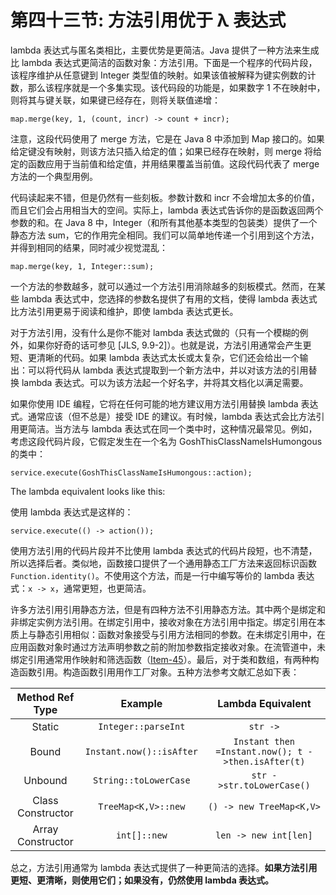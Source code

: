 # 第四十三节: 方法引用优于 λ 表达式

lambda 表达式与匿名类相比，主要优势是更简洁。Java 提供了一种方法来生成比 lambda 表达式更简洁的函数对象：方法引用。下面是一个程序的代码片段，该程序维护从任意键到 Integer 类型值的映射。如果该值被解释为键实例数的计数，那么该程序就是一个多集实现。该代码段的功能是，如果数字 1 不在映射中，则将其与键关联，如果键已经存在，则将关联值递增：

```
map.merge(key, 1, (count, incr) -> count + incr);
```

注意，这段代码使用了 merge 方法，它是在 Java 8 中添加到 Map 接口的。如果给定键没有映射，则该方法只插入给定的值；如果已经存在映射，则 merge 将给定的函数应用于当前值和给定值，并用结果覆盖当前值。这段代码代表了 merge 方法的一个典型用例。

代码读起来不错，但是仍然有一些刻板。参数计数和 incr 不会增加太多的价值，而且它们会占用相当大的空间。实际上，lambda 表达式告诉你的是函数返回两个参数的和。在 Java 8 中，Integer（和所有其他基本类型的包装类）提供了一个静态方法 sum，它的作用完全相同。我们可以简单地传递一个引用到这个方法，并得到相同的结果，同时减少视觉混乱：

```
map.merge(key, 1, Integer::sum);
```

一个方法的参数越多，就可以通过一个方法引用消除越多的刻板模式。然而，在某些 lambda 表达式中，您选择的参数名提供了有用的文档，使得 lambda 表达式比方法引用更易于阅读和维护，即使 lambda 表达式更长。

对于方法引用，没有什么是你不能对 lambda 表达式做的（只有一个模糊的例外，如果你好奇的话可参见 [JLS, 9.9-2]）。也就是说，方法引用通常会产生更短、更清晰的代码。如果 lambda 表达式太长或太复杂，它们还会给出一个输出：可以将代码从 lambda 表达式提取到一个新方法中，并以对该方法的引用替换 lambda 表达式。可以为该方法起一个好名字，并将其文档化以满足需要。

如果你使用 IDE 编程，它将在任何可能的地方建议用方法引用替换 lambda 表达式。通常应该（但不总是）接受 IDE 的建议。有时候，lambda 表达式会比方法引用更简洁。当方法与 lambda 表达式在同一个类中时，这种情况最常见。例如，考虑这段代码片段，它假定发生在一个名为 GoshThisClassNameIsHumongous 的类中：

```
service.execute(GoshThisClassNameIsHumongous::action);
```

The lambda equivalent looks like this:

使用 lambda 表达式是这样的：

```
service.execute(() -> action());
```

使用方法引用的代码片段并不比使用 lambda 表达式的代码片段短，也不清楚，所以选择后者。类似地，函数接口提供了一个通用静态工厂方法来返回标识函数 `Function.identity()`。不使用这个方法，而是一行中编写等价的 lambda 表达式：`x -> x`，通常更短，也更简洁。

许多方法引用引用静态方法，但是有四种方法不引用静态方法。其中两个是绑定和非绑定实例方法引用。在绑定引用中，接收对象在方法引用中指定。绑定引用在本质上与静态引用相似：函数对象接受与引用方法相同的参数。在未绑定引用中，在应用函数对象时通过方法声明参数之前的附加参数指定接收对象。在流管道中，未绑定引用通常用作映射和筛选函数（[Item-45](/Chapter-7/Chapter-7-Item-45-Use-streams-judiciously.md)）。最后，对于类和数组，有两种构造函数引用。构造函数引用用作工厂对象。五种方法参考文献汇总如下表：

|    Method Ref Type    |       Example       |      Lambda Equivalent     |
|:-------:|:-------:|:-------:|
|   Static  |     `Integer::parseInt`    |   `str ->`   |
|   Bound  |     `Instant.now()::isAfter`    |   `Instant then =Instant.now(); t ->then.isAfter(t)`   |
|   Unbound  |     `String::toLowerCase`    |   `str ->str.toLowerCase()`   |
|   Class Constructor  |     `TreeMap<K,V>::new`    |   `() -> new TreeMap<K,V>`   |
|   Array Constructor  |     `int[]::new`    |   `len -> new int[len]`   |

总之，方法引用通常为 lambda 表达式提供了一种更简洁的选择。**如果方法引用更短、更清晰，则使用它们；如果没有，仍然使用 lambda 表达式。**